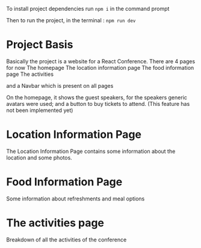 To install project dependencies run
`npm i` in the command prompt

Then to run the project, in the terminal :
`npm run dev`

Project Basis
================
Basically the project is a website for a React Conference.
There are 4 pages for now
The homepage
The location information page
The food information page 
The activities

and a Navbar which is present on all pages

On the homepage, it shows the guest speakers, for the speakers generic avatars were used; and a button to buy tickets to attend. (This feature has not been implemented yet)

Location Information Page
==========================
The Location Information Page contains some information about the location and some photos.

Food Information Page
======================
Some information about refreshments and meal options

The activities page
====================
Breakdown of all the activities of the conference 


